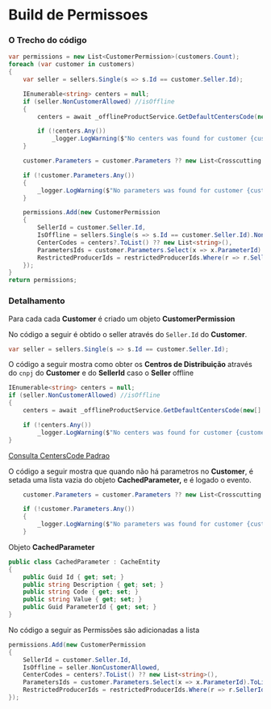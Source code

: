 # Build de Permissoes

### O Trecho do código

```csharp
var permissions = new List<CustomerPermission>(customers.Count);
foreach (var customer in customers)
{
    var seller = sellers.Single(s => s.Id == customer.Seller.Id);

    IEnumerable<string> centers = null;
    if (seller.NonCustomerAllowed) //isOffline
    {
        centers = await _offlineProductService.GetDefaultCentersCode(new[] { customer }, cnpj, new[] { seller.Id });

        if (!centers.Any())
            _logger.LogWarning($"No centers was found for customer {customer.Id} and seller {seller.Id}");
    }

    customer.Parameters = customer.Parameters ?? new List<Crosscutting.Cache.Models.Customer.CachedParameter>();

    if (!customer.Parameters.Any())
    {
        _logger.LogWarning($"No parameters was found for customer {customer.Id.ToString()} and seller {seller.Id.ToString()}");
    }

    permissions.Add(new CustomerPermission
    {
        SellerId = customer.Seller.Id,
        IsOffline = sellers.Single(s => s.Id == customer.Seller.Id).NonCustomerAllowed,
        CenterCodes = centers?.ToList() ?? new List<string>(),
        ParametersIds = customer.Parameters.Select(x => x.ParameterId).ToList(),
        RestrictedProducerIds = restrictedProducerIds.Where(r => r.SellerId == customer.Seller.Id).Select(r => r.ProducerId).ToArray()
    });
}
return permissions;
```

### Detalhamento

Para cada cada **Customer** é criado um objeto **CustomerPermission**

No código a seguir é obtido o seller através do `Seller.Id` do **Customer**.

```csharp
var seller = sellers.Single(s => s.Id == customer.Seller.Id);
```

O código a seguir mostra como obter os **Centros de Distribuição** através do `cnpj` do **Customer** e do **SellerId** caso o **Seller** offline

```csharp
IEnumerable<string> centers = null;
if (seller.NonCustomerAllowed) //isOffline
{
    centers = await _offlineProductService.GetDefaultCentersCode(new[] { customer }, cnpj, new[] { seller.Id });

    if (!centers.Any())
        _logger.LogWarning($"No centers was found for customer {customer.Id} and seller {seller.Id}");
}
```

[Consulta CentersCode Padrao](Build%20de%20Permissoes%202e392b12bc8543349011f7514bd65159/Consulta%20CentersCode%20Padrao%20ea1c765beeae4151b588bed191ef3ef9.md)

O código a seguir mostra que quando não há parametros no **Customer**, é setada uma lista vazia do objeto **CachedParameter,** e é logado o evento.

```csharp
    customer.Parameters = customer.Parameters ?? new List<Crosscutting.Cache.Models.Customer.CachedParameter>();

    if (!customer.Parameters.Any())
    {
        _logger.LogWarning($"No parameters was found for customer {customer.Id.ToString()} and seller {seller.Id.ToString()}");
    }
```

Objeto **CachedParameter**

```csharp
public class CachedParameter : CacheEntity
{
    public Guid Id { get; set; }
    public string Description { get; set; }
    public string Code { get; set; }
    public string Value { get; set; }
    public Guid ParameterId { get; set; }
}
```

No código a seguir as Permissões são adicionadas a lista

```csharp
permissions.Add(new CustomerPermission
{
    SellerId = customer.Seller.Id,
    IsOffline = seller.NonCustomerAllowed,
    CenterCodes = centers?.ToList() ?? new List<string>(),
    ParametersIds = customer.Parameters.Select(x => x.ParameterId).ToList(),
    RestrictedProducerIds = restrictedProducerIds.Where(r => r.SellerId == customer.Seller.Id).Select(r => r.ProducerId).ToArray()
});
```